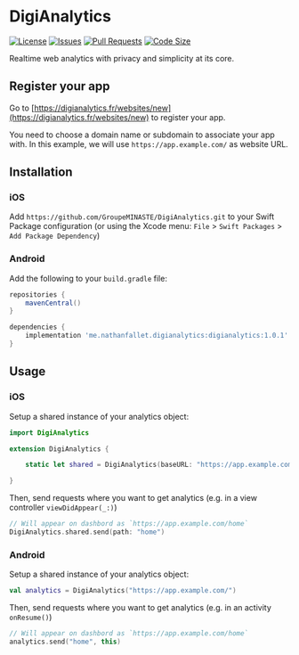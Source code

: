 # DigiAnalytics

[![License](https://img.shields.io/github/license/GroupeMINASTE/DigiAnalytics)](LICENSE)
[![Issues](https://img.shields.io/github/issues/GroupeMINASTE/DigiAnalytics)]()
[![Pull Requests](https://img.shields.io/github/issues-pr/GroupeMINASTE/DigiAnalytics)]()
[![Code Size](https://img.shields.io/github/languages/code-size/GroupeMINASTE/DigiAnalytics)]()

Realtime web analytics with privacy and simplicity at its core.

## Register your app

Go to [https://digianalytics.fr/websites/new](https://digianalytics.fr/websites/new) to register your app.

You need to choose a domain name or subdomain to associate your app with.
In this example, we will use `https://app.example.com/` as website URL.

## Installation

### iOS

Add `https://github.com/GroupeMINASTE/DigiAnalytics.git` to your Swift Package configuration (or using the Xcode menu: `File` > `Swift Packages` > `Add Package Dependency`)

### Android

Add the following to your `build.gradle` file:

```groovy
repositories {
    mavenCentral()
}

dependencies {
    implementation 'me.nathanfallet.digianalytics:digianalytics:1.0.1'
}
```

## Usage

### iOS

Setup a shared instance of your analytics object:

```swift
import DigiAnalytics

extension DigiAnalytics {

    static let shared = DigiAnalytics(baseURL: "https://app.example.com/")

}
```

Then, send requests where you want to get analytics (e.g. in a view controller `viewDidAppear(_:)`)

```swift
// Will appear on dashbord as `https://app.example.com/home`
DigiAnalytics.shared.send(path: "home")
```

### Android

Setup a shared instance of your analytics object:

```kotlin
val analytics = DigiAnalytics("https://app.example.com/")
```

Then, send requests where you want to get analytics (e.g. in an activity `onResume()`)

```kotlin
// Will appear on dashbord as `https://app.example.com/home`
analytics.send("home", this)
```
